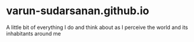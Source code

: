 # varun-sudarsanan.github.io
A little bit of everything I do and think about as I perceive the world and its inhabitants around me
